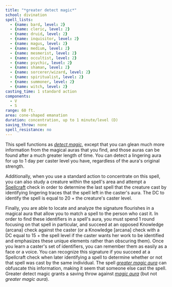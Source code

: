 ```yaml
---
title: "*greater detect magic*"
school: divination
spell_lists:
  - {name: bard, level: 2}
  - {name: cleric, level: 2}
  - {name: druid, level: 2}
  - {name: inquisitor, level: 2}
  - {name: magus, level: 2}
  - {name: medium, level: 2}
  - {name: mesmerist, level: 2}
  - {name: occultist, level: 2}
  - {name: psychic, level: 2}
  - {name: shaman, level: 2}
  - {name: sorcerer/wizard, level: 2}
  - {name: spiritualist, level: 2}
  - {name: summoner, level: 2}
  - {name: witch, level: 2}
casting_time: 1 standard action
components:
  - V
  - S
range: 60 ft.
area: cone-shaped emanation
duration: concentration, up to 1 minute/level (D)
saving_throw: none
spell_resistance: no
---
```


This spell functions as [*detect magic*](/spells/detect-magic/), except that you can glean much more information from the magical auras that you find, and those auras can be found after a much greater length of time. You can detect a lingering aura for up to 1 day per caster level you have, regardless of the aura's original strength.

Additionally, when you use a standard action to concentrate on this spell, you can also study a creature within the spell's area and attempt a [Spellcraft](/skills/spellcraft/) check in order to determine the last spell that the creature cast by identifying lingering traces that the spell left in the caster's aura. The DC to identify the spell is equal to 20 + the creature's caster level.

Finally, you are able to locate and analyze the signature flourishes in a magical aura that allow you to match a spell to the person who cast it. In order to find these identifiers in a spell's aura, you must spend 1 round focusing on that spell in particular, and succeed at an opposed Knowledge (arcana) check against the caster (or a Knowledge [arcana] check with a DC equal to 15 + the spell level if the caster wants her work to be identified and emphasizes these unique elements rather than obscuring them). Once you learn a caster's set of identifiers, you can remember them as easily as a face or a voice. You can recognize this signature if you succeed at a Spellcraft check when later identifying a spell to determine whether or not that spell was cast by the same individual. The spell [*greater magic aura*](/spells/greater-magic-aura/) can obfuscate this information, making it seem that someone else cast the spell. Greater detect magic grants a saving throw against [*magic aura*](/spells/magic-aura/) (but not *greater magic aura*).

